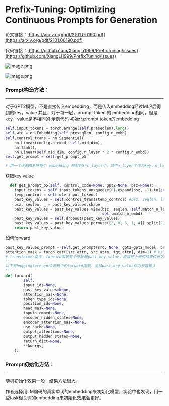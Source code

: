 # Prefix-Tuning: Optimizing Continuous Prompts for Generation 

论文链接：[https://arxiv.org/pdf/2101.00190.pdf](https://arxiv.org/pdf/2101.00190.pdf) 

代码链接：[https://github.com/XiangLi1999/PrefixTuning/issues](https://github.com/XiangLi1999/PrefixTuning/issues)

![image.png](https://cdn.nlark.com/yuque/0/2023/png/21475317/1683707079576-ea296dc7-b579-4af9-bbc1-034ea7a1b439.png#averageHue=%23f0f0ef&clientId=u6ae0a41b-d894-4&from=paste&height=661&id=ufa265dc5&originHeight=661&originWidth=1444&originalType=binary&ratio=1&rotation=0&showTitle=false&size=355742&status=done&style=none&taskId=u91dbca9a-e45c-4f04-a146-ca2d82bcc7a&title=&width=1444)

![image.png](https://cdn.nlark.com/yuque/0/2023/png/21475317/1683707093221-1c1f52a1-4d7e-456d-8942-61cf4c3801f5.png#averageHue=%235bac5b&clientId=u6ae0a41b-d894-4&from=paste&height=264&id=u8536f93d&originHeight=528&originWidth=679&originalType=binary&ratio=1&rotation=0&showTitle=false&size=77361&status=done&style=none&taskId=u2c7a4f51-9093-42c0-abde-b01515ab0b7&title=&width=340)

### Prompt构造方法：
-----------------

对于GPT2模型，不是直接传入embedding，而是传入embedding经过MLP后得到的key，value
并且，对于每一层，prompt token 的 embedding相同，但是key，value是不相同的
示例代码
初始化prompt token的embedding
```python
self.input_tokens = torch.arange(self.preseqlen).long()
self.wte = nn.Embedding(self.preseqlen, config.n_embd)
self.control_trans = nn.Sequential(
    nn.Linear(config.n_embd, self.mid_dim),
    nn.Tanh(),
    nn.Linear(self.mid_dim, config.n_layer * 2 * config.n_embd))
self.get_prompt = self.get_prompt_p5

# 用一个大的MLP把每个 embedding 映射到2*n_layer个，其中n_layer个作为key，n_layer个作为value

```
获取key value
```python
  def get_prompt_p5(self, control_code=None, gpt2=None, bsz=None):
    input_tokens = self.input_tokens.unsqueeze(0).expand(bsz, -1).to(self.device)
    temp_control = self.wte(input_tokens)
    past_key_values = self.control_trans(temp_control) #bsz, seqlen, layer*2*emb
    bsz, seqlen, _ = past_key_values.shape
    past_key_values = past_key_values.view(bsz, seqlen, self.match_n_layer * 2, self.match_n_head,
                                           self.match_n_embd)
    past_key_values = self.dropout(past_key_values)
    past_key_values = past_key_values.permute([2, 0, 3, 1, 4]).split(2)
    return past_key_values
```
如何forward
```python
past_key_values_prompt = self.get_prompt(src, None, gpt2=gpt2_model, bsz=bsz)
attention_mask = torch.cat([src_attn, src_attn, tgt_attn], dim=1) # bsz, seqlen
# transformer类中，forward函数有个参数是past_key_value，直接把上面的结果传进这个参数即可
'''
以下是huggingface gpt2源码中的forward函数，支持past_key_value作为参数输入
'''
def forward(
        self,
        input_ids=None,
        past_key_values=None,
        attention_mask=None,
        token_type_ids=None,
        position_ids=None,
        head_mask=None,
        inputs_embeds=None,
        encoder_hidden_states=None,
        encoder_attention_mask=None,
        use_cache=None,
        output_attentions=None,
        output_hidden_states=None,
        return_dict=None,
        **kwargs,
    ):
```

### Prompt初始化方法：
-------------------------

随机初始化效果一般，结果方法很大。

作者选择用LM编码的真实单词的embedding来初始化模型，实验中也发现，用一些task相关词的embedding来初始化效果会更好。

